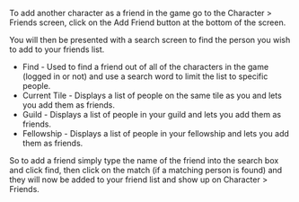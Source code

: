 To add another character as a friend in the game go to the Character > Friends screen, click on the Add Friend button at the bottom of the screen.

You will then be presented with a search screen to find the person you wish to add to your friends list.

*   Find - Used to find a friend out of all of the characters in the game (logged in or not) and use a search word to limit the list to specific people.
*   Current Tile - Displays a list of people on the same tile as you and lets you add them as friends.
*   Guild - Displays a list of people in your guild and lets you add them as friends.
*   Fellowship - Displays a list of people in your fellowship and lets you add them as friends.

So to add a friend simply type the name of the friend into the search box and click find, then click on the match (if a matching person is found) and they will now be added to your friend list and show up on Character > Friends.